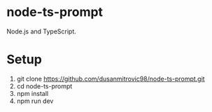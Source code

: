 # node-ts-prompt

Node.js and TypeScript.

# Setup

1. git clone https://github.com/dusanmitrovic98/node-ts-prompt.git
2. cd node-ts-prompt
3. npm install
4. npm run dev
